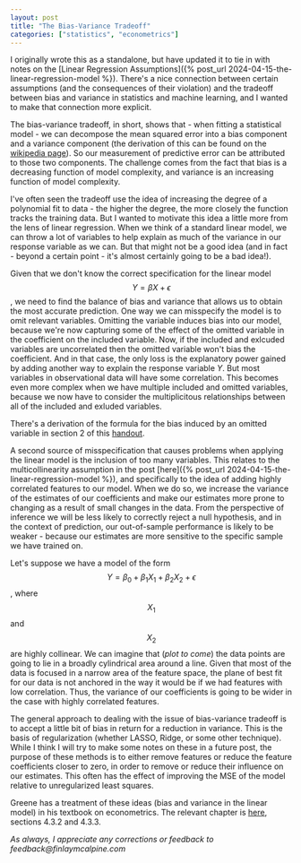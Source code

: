 ```yaml
---
layout: post
title: "The Bias-Variance Tradeoff"
categories: ["statistics", "econometrics"]
---
```


I originally wrote this as a standalone, but have updated it to tie in with notes on the [Linear Regression Assumptions]({% post_url 2024-04-15-the-linear-regression-model %}). There's a nice connection between certain assumptions (and the consequences of their violation) and the tradeoff between bias and variance in statistics and machine learning, and I wanted to make that connection more explicit.

The bias-variance tradeoff, in short, shows that - when fitting a statistical model - we can decompose the mean squared error into a bias component and a variance component (the derivation of this can be found on the [wikipedia page](https://en.wikipedia.org/wiki/Mean_squared_error#Estimator)). So our measurement of predictive error can be attributed to those two components. The challenge comes from the fact that bias is a decreasing function of model complexity, and variance is an increasing function of model complexity. 

I've often seen the tradeoff use the idea of increasing the degree of a polynomial fit to data - the higher the degree, the more closely the function tracks the training data. But I wanted to motivate this idea a little more from the lens of linear regression. When we think of a standard linear model, we can throw a lot of variables to help explain as much of the variance in our response variable as we can. But that might not be a good idea (and in fact - beyond a certain point - it's almost certainly going to be a bad idea!).

Given that we don't know the correct specification for the linear model $$Y= \beta X + \epsilon$$, we need to find the balance of bias and variance that allows us to obtain the most accurate prediction. One way we can misspecify the model is to omit relevant variables. Omitting the variable induces bias into our model, because we're now capturing some of the effect of the omitted variable in the coefficient on the included variable. Now, if the included and exlcuded variables are uncorrelated then the omitted variable won't bias the coefficient. And in that case, the only loss is the explanatory power gained by adding another way to explain the response variable _Y_. But most variables in observational data will have some correlation. This becomes even more complex when we have multiple included and omitted variables, because we now have to consider the multiplicitous relationships between all of the included and exluded variables.

There's a derivation of the formula for the bias induced by an omitted variable in section 2 of this [handout](https://are.berkeley.edu/courses/EEP118/spring2014/section/Handout5_student.pdf). 

A second source of misspecification that causes problems when applying the linear model is the inclusion of too many variables. This relates to the multicollinearity assumption in the post [here]({% post_url 2024-04-15-the-linear-regression-model %}), and specifically to the idea of adding highly correlated features to our model. When we do so, we increase the variance of the estimates of our coefficients and make our estimates more prone to changing as a result of small changes in the data. From the perspective of inference we will be less likely to correctly reject a null hypothesis, and in the context of prediction, our out-of-sample performance is likely to be weaker - because our estimates are more sensitive to the specific sample we have trained on.

Let's suppose we have a model of the form $$Y = \beta_{0} + \beta_{1}X_{1} + \beta_{2}X_{2} + \epsilon$$, where $$X_{1}$$ and $$X_{2}$$ are highly collinear. We can imagine that (_plot to come_) the data points are going to lie in a broadly cylindrical area around a line. Given that most of the data is focused in a narrow area of the feature space, the plane of best fit for our data is not anchored in the way it would be if we had features with low correlation. Thus, the variance of our coefficients is going to be wider in the case with highly correlated features.

The general approach to dealing with the issue of bias-variance tradeoff is to accept a little bit of bias in return for a reduction in variance. This is the basis of regularization (whether LASSO, Ridge, or some other technique). While I think I will try to make some notes on these in a future post, the purpose of these methods is to either remove features or reduce the feature coefficients closer to zero, in order to remove or reduce their influence on our estimates. This often has the effect of improving the MSE of the model relative to unregularized least squares.

Greene has a treatment of these ideas (bias and variance in the linear model) in his textbook on econometrics. The relevant chapter is [here](https://pages.stern.nyu.edu/~wgreene/MathStat/GreeneChapter4.pdf), sections 4.3.2 and 4.3.3.

_As always, I appreciate any corrections or feedback to feedback@finlaymcalpine.com_
